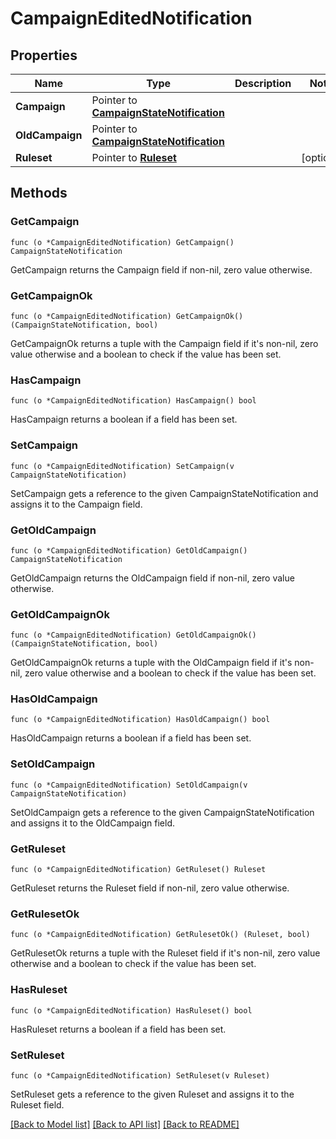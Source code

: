 # CampaignEditedNotification

## Properties

Name | Type | Description | Notes
------------ | ------------- | ------------- | -------------
**Campaign** | Pointer to [**CampaignStateNotification**](CampaignStateNotification.md) |  | 
**OldCampaign** | Pointer to [**CampaignStateNotification**](CampaignStateNotification.md) |  | 
**Ruleset** | Pointer to [**Ruleset**](Ruleset.md) |  | [optional] 

## Methods

### GetCampaign

`func (o *CampaignEditedNotification) GetCampaign() CampaignStateNotification`

GetCampaign returns the Campaign field if non-nil, zero value otherwise.

### GetCampaignOk

`func (o *CampaignEditedNotification) GetCampaignOk() (CampaignStateNotification, bool)`

GetCampaignOk returns a tuple with the Campaign field if it's non-nil, zero value otherwise
and a boolean to check if the value has been set.

### HasCampaign

`func (o *CampaignEditedNotification) HasCampaign() bool`

HasCampaign returns a boolean if a field has been set.

### SetCampaign

`func (o *CampaignEditedNotification) SetCampaign(v CampaignStateNotification)`

SetCampaign gets a reference to the given CampaignStateNotification and assigns it to the Campaign field.

### GetOldCampaign

`func (o *CampaignEditedNotification) GetOldCampaign() CampaignStateNotification`

GetOldCampaign returns the OldCampaign field if non-nil, zero value otherwise.

### GetOldCampaignOk

`func (o *CampaignEditedNotification) GetOldCampaignOk() (CampaignStateNotification, bool)`

GetOldCampaignOk returns a tuple with the OldCampaign field if it's non-nil, zero value otherwise
and a boolean to check if the value has been set.

### HasOldCampaign

`func (o *CampaignEditedNotification) HasOldCampaign() bool`

HasOldCampaign returns a boolean if a field has been set.

### SetOldCampaign

`func (o *CampaignEditedNotification) SetOldCampaign(v CampaignStateNotification)`

SetOldCampaign gets a reference to the given CampaignStateNotification and assigns it to the OldCampaign field.

### GetRuleset

`func (o *CampaignEditedNotification) GetRuleset() Ruleset`

GetRuleset returns the Ruleset field if non-nil, zero value otherwise.

### GetRulesetOk

`func (o *CampaignEditedNotification) GetRulesetOk() (Ruleset, bool)`

GetRulesetOk returns a tuple with the Ruleset field if it's non-nil, zero value otherwise
and a boolean to check if the value has been set.

### HasRuleset

`func (o *CampaignEditedNotification) HasRuleset() bool`

HasRuleset returns a boolean if a field has been set.

### SetRuleset

`func (o *CampaignEditedNotification) SetRuleset(v Ruleset)`

SetRuleset gets a reference to the given Ruleset and assigns it to the Ruleset field.


[[Back to Model list]](../README.md#documentation-for-models) [[Back to API list]](../README.md#documentation-for-api-endpoints) [[Back to README]](../README.md)


